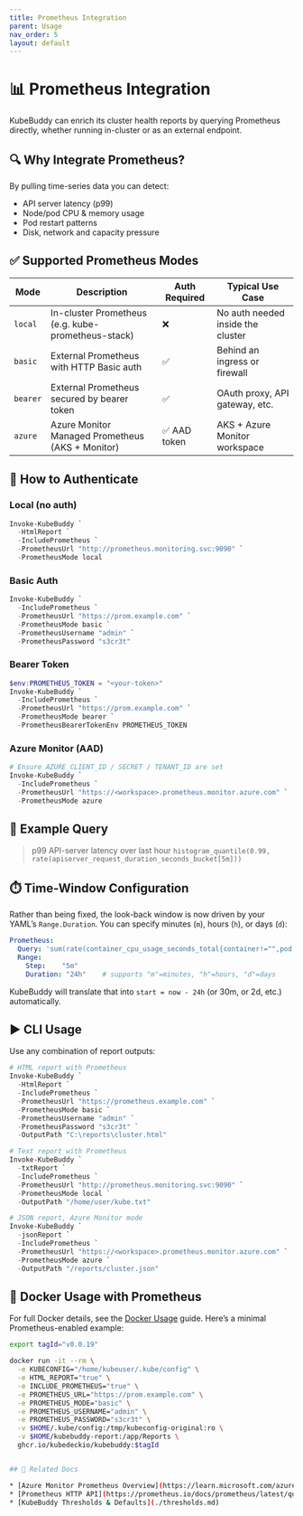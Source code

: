 ```yaml
---
title: Prometheus Integration
parent: Usage
nav_order: 5
layout: default
---
```


# 📊 Prometheus Integration

KubeBuddy can enrich its cluster health reports by querying Prometheus directly, whether running in-cluster or as an external endpoint.

## 🔍 Why Integrate Prometheus?

By pulling time-series data you can detect:

- API server latency (p99)  
- Node/pod CPU & memory usage  
- Pod restart patterns  
- Disk, network and capacity pressure  

## ✅ Supported Prometheus Modes

| Mode     | Description                                           | Auth Required | Typical Use Case                      |
|----------|-------------------------------------------------------|---------------|---------------------------------------|
| `local`  | In-cluster Prometheus (e.g. kube-prometheus-stack)     | ❌            | No auth needed inside the cluster     |
| `basic`  | External Prometheus with HTTP Basic auth              | ✅            | Behind an ingress or firewall         |
| `bearer` | External Prometheus secured by bearer token           | ✅            | OAuth proxy, API gateway, etc.        |
| `azure`  | Azure Monitor Managed Prometheus (AKS + Monitor)      | ✅ AAD token  | AKS + Azure Monitor workspace         |

## 🔐 How to Authenticate

### Local (no auth)
```powershell
Invoke-KubeBuddy `
  -HtmlReport `
  -IncludePrometheus `
  -PrometheusUrl "http://prometheus.monitoring.svc:9090" `
  -PrometheusMode local
````

### Basic Auth

```powershell
Invoke-KubeBuddy `
  -IncludePrometheus `
  -PrometheusUrl "https://prom.example.com" `
  -PrometheusMode basic `
  -PrometheusUsername "admin" `
  -PrometheusPassword "s3cr3t"
```

### Bearer Token

```powershell
$env:PROMETHEUS_TOKEN = "<your-token>"
Invoke-KubeBuddy `
  -IncludePrometheus `
  -PrometheusUrl "https://prom.example.com" `
  -PrometheusMode bearer `
  -PrometheusBearerTokenEnv PROMETHEUS_TOKEN
```

### Azure Monitor (AAD)

```powershell
# Ensure AZURE_CLIENT_ID / SECRET / TENANT_ID are set
Invoke-KubeBuddy `
  -IncludePrometheus `
  -PrometheusUrl "https://<workspace>.prometheus.monitor.azure.com" `
  -PrometheusMode azure
```

## 🧪 Example Query

> p99 API-server latency over last hour
> `histogram_quantile(0.99, rate(apiserver_request_duration_seconds_bucket[5m]))`


## ⏱️ Time-Window Configuration

Rather than being fixed, the look-back window is now driven by your YAML’s `Range.Duration`. You can specify minutes (`m`), hours (`h`), or days (`d`):

```yaml
Prometheus:
  Query: 'sum(rate(container_cpu_usage_seconds_total{container!="",pod!=""}[5m])) by (pod)'
  Range:
    Step:    "5m"
    Duration: "24h"    # supports "m"=minutes, "h"=hours, "d"=days
```

KubeBuddy will translate that into `start = now - 24h` (or 30m, or 2d, etc.) automatically.


## ▶️ CLI Usage

Use any combination of report outputs:

```powershell
# HTML report with Prometheus
Invoke-KubeBuddy `
  -HtmlReport `
  -IncludePrometheus `
  -PrometheusUrl "https://prometheus.example.com" `
  -PrometheusMode basic `
  -PrometheusUsername "admin" `
  -PrometheusPassword "s3cr3t" `
  -OutputPath "C:\reports\cluster.html"
```

```powershell
# Text report with Prometheus
Invoke-KubeBuddy `
  -txtReport `
  -IncludePrometheus `
  -PrometheusUrl "http://prometheus.monitoring.svc:9090" `
  -PrometheusMode local `
  -OutputPath "/home/user/kube.txt"
```

```powershell
# JSON report, Azure Monitor mode
Invoke-KubeBuddy `
  -jsonReport `
  -IncludePrometheus `
  -PrometheusUrl "https://<workspace>.prometheus.monitor.azure.com" `
  -PrometheusMode azure `
  -OutputPath "/reports/cluster.json"
```

## 🐳 Docker Usage with Prometheus

For full Docker details, see the [Docker Usage](docker-usage.md) guide.  Here’s a minimal Prometheus-enabled example:

```bash
export tagId="v0.0.19"

docker run -it --rm \
  -e KUBECONFIG="/home/kubeuser/.kube/config" \
  -e HTML_REPORT="true" \
  -e INCLUDE_PROMETHEUS="true" \
  -e PROMETHEUS_URL="https://prom.example.com" \
  -e PROMETHEUS_MODE="basic" \
  -e PROMETHEUS_USERNAME="admin" \
  -e PROMETHEUS_PASSWORD="s3cr3t" \
  -v $HOME/.kube/config:/tmp/kubeconfig-original:ro \
  -v $HOME/kubebuddy-report:/app/Reports \
  ghcr.io/kubedeckio/kubebuddy:$tagId


## 📘 Related Docs

* [Azure Monitor Prometheus Overview](https://learn.microsoft.com/azure/azure-monitor/prometheus-metrics-overview)
* [Prometheus HTTP API](https://prometheus.io/docs/prometheus/latest/querying/api/)
* [KubeBuddy Thresholds & Defaults](./thresholds.md)